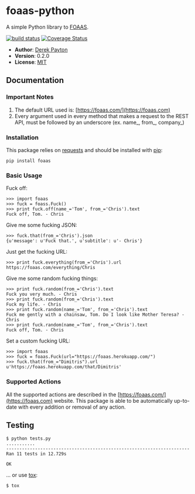 foaas-python
============

A simple Python library to [FOAAS].

[![build status](https://travis-ci.org/DDimitris/foaas-python.svg?branch=master)](https://travis-ci.org/DDimitris/foaas-python)
[![Coverage Status](https://coveralls.io/repos/github/DDimitris/foaas-python/badge.svg?branch=master)](https://coveralls.io/github/DDimitris/foaas-python?branch=master)


* **Author**: [Derek Payton]
* **Version**: 0.2.0
* **License**: [MIT]

Documentation
-------------

### Important Notes

1) The default URL used is: [https://foaas.com/](https://foaas.com)
2) Every argument used in every method that makes a request to the REST API, must be followed by an underscore (ex. name\_, from\_, company\_)

### Installation

This package relies on [requests] and should be installed with [pip]:

```
pip install foaas
```

### Basic Usage

Fuck off:

```
>>> import foaas
>>> fuck = foass.Fuck()
>>> print fuck.off(name_='Tom', from_='Chris').text
Fuck off, Tom. - Chris
```

Give me some fucking JSON:

```
>>> fuck.that(from_='Chris').json
{u'message': u'Fuck that.', u'subtitle': u'- Chris'}
```

Just get the fucking URL:

```
>>> print fuck.everything(from_='Chris').url
https://foaas.com/everything/Chris
```

Give me some random fucking things:

```
>>> print fuck.random(from_='Chris').text
Fuck you very much. - Chris
>>> print fuck.random(from_='Chris').text
Fuck my life. - Chris
>>> print fuck.random(name_='Tom', from_='Chris').text
Fuck me gently with a chainsaw, Tom. Do I look like Mother Teresa? - Chris
>>> print fuck.random(name_='Tom', from_='Chris').text
Fuck off, Tom. - Chris

```

Set a custom fucking URL:

```
>>> import foaas
>>> fuck = foaas.Fuck(url="https://foaas.herokuapp.com/")
>>> fuck.that(from_="Dimitris").url
u'https://foaas.herokuapp.com/that/Dimitris'

```

### Supported Actions

All the supported actions are described in the  [https://foaas.com/](https://foaas.com) website.
This package is able to be automatically up-to-date with every addition or removal of any action.
 

Testing
-------

```
$ python tests.py
...........
----------------------------------------------------------------------
Ran 11 tests in 12.729s

OK
```

... or use [tox]:

```
$ tox
```

[FOAAS]: http://foaas.com/
[Derek Payton]: http://dmpayton.com
[MIT]: https://github.com/dmpayton/foaas-python/blob/master/LICENSE
[requests]: http://python-requests.org/
[pip]: http://www.pip-installer.org/
[tox]: https://tox.readthedocs.org/
